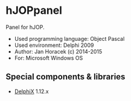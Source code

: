 # hJOPpanel

Panel for hJOP.

- Used programming language: Object Pascal
- Used environment: Delphi 2009
- Author: Jan Horacek (c) 2014-2015
- For: Microsoft Windows OS

## Special components & libraries

- [DelphiX](http://www.micrel.cz/Dx/) 1.12.x
